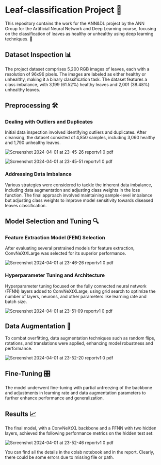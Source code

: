 # Leaf-classification Project 🌿

This repository contains the work for the ANN&DL project by the ANN Group for the Artificial Neural Network and Deep Learning course, focusing on the classification of leaves as healthy or unhealthy using deep learning techniques. 🍃

## Dataset Inspection 📊

The project dataset comprises 5,200 RGB images of leaves, each with a resolution of 96x96 pixels. The images are labeled as either healthy or unhealthy, making it a binary classification task. The dataset features a class imbalance, with 3,199 (61.52%) healthy leaves and 2,001 (38.48%) unhealthy leaves.

## Preprocessing 🛠️

### Dealing with Outliers and Duplicates

Initial data inspection involved identifying outliers and duplicates. After cleansing, the dataset consisted of 4,850 samples, including 3,060 healthy and 1,790 unhealthy leaves.



![Screenshot 2024-04-01 at 23-45-26 reportv1 0 pdf](https://github.com/tombinic/Leaf-classification/assets/91635053/2fdf1507-a8bc-427e-8d14-eb2979e50e19)

![Screenshot 2024-04-01 at 23-45-51 reportv1 0 pdf](https://github.com/tombinic/Leaf-classification/assets/91635053/83efeb41-b0b5-4b0c-87ba-9dc52c5cef6b)

### Addressing Data Imbalance

Various strategies were considered to tackle the inherent data imbalance, including data augmentation and adjusting class weights in the loss function. The final approach involved maintaining sample-level imbalance but adjusting class weights to improve model sensitivity towards diseased leaves classification.

## Model Selection and Tuning 🔍

### Feature Extraction Model (FEM) Selection

After evaluating several pretrained models for feature extraction, ConvNeXtXLarge was selected for its superior performance.


![Screenshot 2024-04-01 at 23-46-26 reportv1 0 pdf](https://github.com/tombinic/Leaf-classification/assets/91635053/1116e7c1-9612-49d2-9757-8d76e68582ef)

### Hyperparameter Tuning and Architecture

Hyperparameter tuning focused on the fully connected neural network (FFNN) layers added to ConvNeXtXLarge, using grid search to optimize the number of layers, neurons, and other parameters like learning rate and batch size.

![Screenshot 2024-04-01 at 23-51-09 reportv1 0 pdf](https://github.com/tombinic/Leaf-classification/assets/91635053/f4e3284c-106d-4b4b-8822-7f17d9d3ce0c)


## Data Augmentation 🔄

To combat overfitting, data augmentation techniques such as random flips, rotations, and translations were applied, enhancing model robustness and performance.

![Screenshot 2024-04-01 at 23-52-20 reportv1 0 pdf](https://github.com/tombinic/Leaf-classification/assets/91635053/256aff0e-70c8-45a4-8b31-0b09bf65ff35)


## Fine-Tuning 🎛️

The model underwent fine-tuning with partial unfreezing of the backbone and adjustments in learning rate and data augmentation parameters to further enhance performance and generalization.

## Results 📈

The final model, with a ConvNeXtXL backbone and a FFNN with two hidden layers, achieved the following performance metrics on the hidden test set:


![Screenshot 2024-04-01 at 23-52-46 reportv1 0 pdf](https://github.com/tombinic/Leaf-classification/assets/91635053/3bdb8d63-08ea-4e5f-9b91-64b65215b470)

You can find all the details in the colab notebook and in the report.
Clearly, there could be some errors due to missing file or path.
